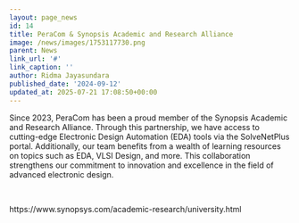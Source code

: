 ```yaml
---
layout: page_news
id: 14
title: PeraCom & Synopsis Academic and Research Alliance
image: /news/images/1753117730.png
parent: News
link_url: '#'
link_caption: ''
author: Ridma Jayasundara
published_date: '2024-09-12'
updated_at: 2025-07-21 17:08:50+00:00
---
```



<!-- Automated Update by GitHub Actions -->

<p>Since 2023, PeraCom has been a proud member of the Synopsis Academic and Research Alliance. Through this partnership, we have access to cutting-edge Electronic Design Automation (EDA) tools via the SolveNetPlus portal. Additionally, our team benefits from a wealth of learning resources on topics such as EDA, VLSI Design, and more. This collaboration strengthens our commitment to innovation and excellence in the field of advanced electronic design.</p><p>&nbsp;</p><p>https://www.synopsys.com/academic-research/university.html</p>
